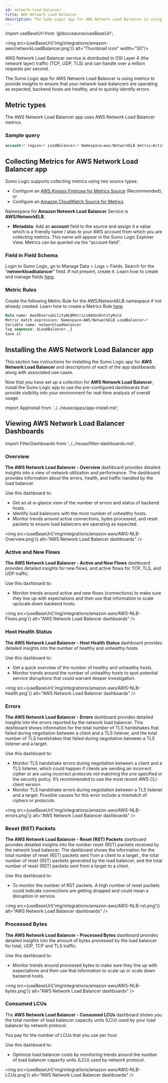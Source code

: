 ```yaml
---
id: network-load-balancer
title: AWS Network Load Balancer
description: The Sumo Logic app for AWS Network Load Balancer is using metrics to provide insights to ensure that your network load-balancers are operating as expected, backend hosts are healthy, and to quickly identify errors.
---
```


import useBaseUrl from '@docusaurus/useBaseUrl';

<img src={useBaseUrl('img/integrations/amazon-aws/networkLoadBalancer.png')} alt="Thumbnail icon" width="50"/>

AWS Network Load Balancer service is distributed in OSI Layer 4 (the network layer) traffic (TCP, UDP, TLS) and can handle over a million requests per second.

The Sumo Logic app for AWS Network Load Balancer is using metrics to provide insights to ensure that your network load-balancers are operating as expected, backend hosts are healthy, and to quickly identify errors.

## Metric types  

The AWS Network Load Balancer app uses AWS Network Load Balancer metrics.

### Sample query

```sql title="Active Flows (Connections) by Load Balancer (Metric-based)"
account=* region=* LoadBalancer=* Namespace=aws/NetworkELB metric=ActiveFlowCount Statistic=Sum | sum by account, region, namespace, LoadBalancer
```

## Collecting Metrics for AWS Network Load Balancer app

Sumo Logic supports collecting metrics using two source types:

* Configure an [AWS Kinesis Firehose for Metrics Source](/docs/send-data/hosted-collectors/amazon-aws/aws-kinesis-firehose-metrics-source) (Recommended); or
* Configure an [Amazon CloudWatch Source for Metrics](/docs/send-data/hosted-collectors/amazon-aws/amazon-cloudwatch-source-metrics)

Namespace for **Amazon Network Load Balancer** Service is **AWS/NetworkELB.**

* **Metadata**: Add an **account** field to the source and assign it a value which is a friendly name / alias to your AWS account from which you are collecting metrics. This name will appear in the Sumo Logic Explorer View. Metrics can be queried via the “account field”.


### Field in Field Schema

Login to Sumo Logic, go to Manage Data > Logs > Fields. Search for the “**networkloadbalancer**” field. If not present, create it. Learn how to create and manage fields [here](/docs/manage/fields.md#manage-fields).


### Metric Rules

Create the following Metric Rule for the AWS/NetworkELB namespace if not already created. Learn how to create a Metrics Rule [here](/docs/metrics/metric-rules-editor#create-a-metric-rule).

```sql title="Rule 1*"
Rule name: AwsObservabilityNLBMetricsAddonEntityRule
Metric match expression: Namespace=AWS/NetworkELB LoadBalancer=*
Variable name: networkloadbalancer
Tag sequence: $LoadBalancer._1
Save it
```

## Installing the AWS Network Load Balancer app

This section has instructions for installing the Sumo Logic app for **AWS Network Load Balancer** and descriptions of each of the app dashboards along with associated use cases.

Now that you have set up a collection for **AWS Network Load Balancer**, install the Sumo Logic app to use the pre-configured dashboards that provide visibility into your environment for real-time analysis of overall usage.

import AppInstall from '../../reuse/apps/app-install.md';

<AppInstall/>

## Viewing AWS Network Load Balancer Dashboards

import FilterDashboards from '../../reuse/filter-dashboards.md';

<FilterDashboards/>

### Overview

**The AWS Network Load Balancer - Overview** dashboard provides detailed insights into a view of network utilization and performance. The dashboard provides information about the errors, health, and traffic handled by the load balancer.

Use this dashboard to:
* Get an at-a-glance view of the number of errors and status of backend hosts.
* Identify load balancers with the most number of unhealthy hosts.
* Monitor trends around active connections, bytes processed, and reset packets to ensure load balancers are operating as expected.

<img src={useBaseUrl('img/integrations/amazon-aws/AWS-NLB-Overview.png')} alt="AWS Network Load Balancer dashboards" />


### Active and New Flows

**The AWS Network Load Balancer - Active and New Flows** dashboard provides detailed insights for new flows, and active flows for TCP, TLS, and UDP traffic.

Use this dashboard to:
* Monitor trends around active and new flows (connections) to make sure they line up with expectations and then use that information to scale up/scale down backend hosts.

<img src={useBaseUrl('img/integrations/amazon-aws/AWS-NLB-Flows.png')} alt="AWS Network Load Balancer dashboards" />


### Host Health Status


**The AWS Network Load Balancer - Host Health Status** dashboard provides detailed insights into the number of healthy and unhealthy hosts.

Use this dashboard to:

* Get a quick overview of the number of healthy and unhealthy hosts.
* Monitor trends around the number of unhealthy hosts to spot potential service disruptions that could warrant deeper investigation.

<img src={useBaseUrl('img/integrations/amazon-aws/AWS-NLB-health.png')} alt="AWS Network Load Balancer dashboards" />



### Errors

**The AWS Network Load Balancer - Errors** dashboard provides detailed insights into the errors reported by the network load balancer. This dashboard shows information for the total number of TLS handshakes that failed during negotiation between a client and a TLS listener, and the total number of TLS handshakes that failed during negotiation between a TLS listener and a target.

Use this dashboard to:
* Monitor TLS handshake errors during negotiation between a client and a TLS listener, which could happen if clients are sending an incorrect cipher or are using incorrect protocols not matching the one specified in the security policy. It’s recommended to use the most recent AWS CLI client version.
* Monitor TLS handshake errors during negotiation between a TLS listener and a target. Possible causes for this error include a mismatch of ciphers or protocols.

<img src={useBaseUrl('img/integrations/amazon-aws/AWS-NLB-errors.png')} alt="AWS Network Load Balancer dashboards" />



### Reset (RST) Packets


**The AWS Network Load Balancer - Reset (RST) Packets** dashboard provides detailed insights into the number reset (RST) packets received by the network load balancer. The dashboard shows the information for the total number of reset (RST) packets sent from a client to a target , the total number of reset (RST) packets generated by the load balancer, and the total number of reset (RST) packets sent from a target to a client.

Use this dashboard to:
* To monitor the number of RST packets. A high number of reset packets could indicate connections are getting dropped and could mean a disruption in service.

<img src={useBaseUrl('img/integrations/amazon-aws/AWS-NLB-rst.png')} alt="AWS Network Load Balancer dashboards" />


### Processed Bytes

**The AWS Network Load Balancer - Processed Bytes** dashboard provides detailed insights into the amount of bytes processed by the load balancer for total, UDP, TCP and TLS traffic.

Use this dashboard to:
* Monitor trends around processed bytes to make sure they line up with expectations and then use that information to scale up or scale down backend hosts.

<img src={useBaseUrl('img/integrations/amazon-aws/AWS-NLB-bytes.png')} alt="AWS Network Load Balancer dashboards" />


### Consumed LCUs

The **AWS Network Load Balancer - Consumed LCUs** dashboard shows you the total number of load balancer capacity units (LCU) used by your load balancer by network protocol.

You pay for the number of LCUs that you use per hour.

Use this dashboard to:
* Optimize load balancer costs by monitoring trends around the number of load balancer capacity units (LCU) used by network protocol.

<img src={useBaseUrl('img/integrations/amazon-aws/AWS-NLB-LCUs.png')} alt="AWS Network Load Balancer dashboards" />
